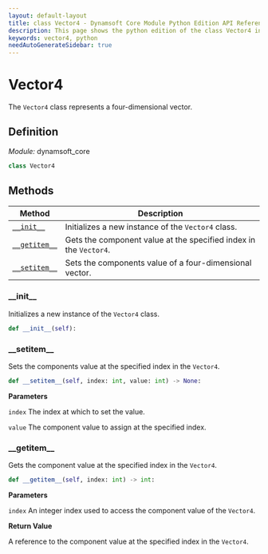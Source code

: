 ```yaml
---
layout: default-layout
title: class Vector4 - Dynamsoft Core Module Python Edition API Reference
description: This page shows the python edition of the class Vector4 in Dynamsoft Core Module.
keywords: vector4, python
needAutoGenerateSidebar: true
---
```


# Vector4

The `Vector4` class represents a four-dimensional vector.

## Definition

*Module:* dynamsoft_core

```python
class Vector4
```

## Methods

| Method               | Description |
|----------------------|-------------|
| [`__init__`](#__init__) | Initializes a new instance of the `Vector4` class. |
| [`__getitem__`](#__getitem__) | Gets the component value at the specified index in the `Vector4`. |
| [`__setitem__`](#__setitem__) | Sets the components value of a four-dimensional vector. |

### \_\_init\_\_

Initializes a new instance of the `Vector4` class.

```python
def __init__(self):
```

### \_\_setitem\_\_

Sets the components value at the specified index in the `Vector4`.

```python
def __setitem__(self, index: int, value: int) -> None:
```

**Parameters**

`index` The index at which to set the value.

`value` The component value to assign at the specified index.

### \_\_getitem\_\_

Gets the component value at the specified index in the `Vector4`.

```python
def __getitem__(self, index: int) -> int:
```

**Parameters**

`index` An integer index used to access the component value of the `Vector4`.

**Return Value**

A reference to the component value at the specified index in the `Vector4`.
